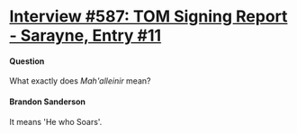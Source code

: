 # [Interview #587: TOM Signing Report - Sarayne, Entry #11](https://www.theoryland.com/intvmain.php?i=587#11)

#### Question

What exactly does
*Mah'alleinir*
mean?

#### Brandon Sanderson

It means 'He who Soars'.

